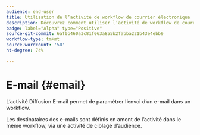 ```yaml
---
audience: end-user
title: Utilisation de l’activité de workflow de courrier électronique
description: Découvrez comment utiliser l’activité de workflow de courrier électronique
badge: label="Alpha" type="Positive"
source-git-commit: 6af0b460a3c81f063a855b2fabba221b43e4ebb9
workflow-type: tm+mt
source-wordcount: '50'
ht-degree: 74%

---
```



# E-mail {#email}

<!--
description, which use case you can perform (common other activities that you can link before of after the activity)

how to add and configure the activity

example of a configured activity within a workflow

-->


L’activité Diffusion E-mail permet de paramétrer l’envoi d’un e-mail dans un workflow.

<!-- Scheduled emails available?

This can be a single send email and sent just once, or it can be a recurring email.
* Single send emails are standard emails, sent once.
* Recurring emails allow you to send the same email multiple times to different targets over a defined period. You can aggregate the deliveries per period in order to get reports that correspond to your needs.

When linked to a scheduler, you can define recurring emails.-->

Les destinataires des e-mails sont définis en amont de l’activité dans le même workflow, via une activité de ciblage d’audience.

<!--The message preparation is triggered according to the workflow execution parameters. From the message dashboard, you can select whether to request or not a manual confirmation to send the message (required by default). You can start the workflow manually or place a scheduler activity in the workflow to automate execution.-->
